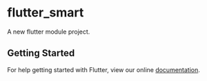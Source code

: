 # flutter_smart

A new flutter module project.

## Getting Started

For help getting started with Flutter, view our online
[documentation](https://flutter.dev/).
